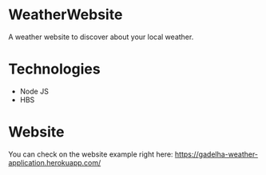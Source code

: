 # WeatherWebsite
A weather website to discover about your local weather.

# Technologies
- Node JS
- HBS

# Website
You can check on the website example right here: https://gadelha-weather-application.herokuapp.com/
